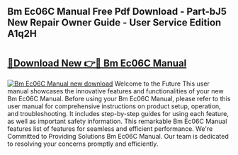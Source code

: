 ## Bm Ec06C Manual Free Pdf Download - Part-bJ5 New Repair Owner Guide - User Service Edition A1q2H

# <h2><a href="http://bc39561.oget.top/?id=Bm+Ec06C+Manual">🔗Download New 👉🔴 Bm Ec06C Manual</a></h2>

[![Bm Ec06C Manual new download](https://i.imgur.com/5g1atiW.png)](http://bc39561.oget.top/?id=Bm+Ec06C+Manual)
Welcome to the Future This user manual showcases the innovative features and functionalities of your new Bm Ec06C Manual. Before using your Bm Ec06C Manual, please refer to this user manual for comprehensive instructions on product setup, operation, and troubleshooting. It includes step-by-step guides for using each feature, as well as important safety information. This remarkable Bm Ec06C Manual features list of features for seamless and efficient performance. We're Committed to Providing Solutions Bm Ec06C Manual. Our team is dedicated to resolving your concerns promptly and efficiently.
